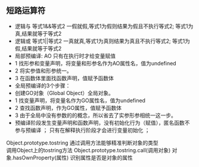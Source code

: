 ## 短路运算符   
* 逻辑与 等式1&&等式2    一假就假,等式1为假则结果为假且不执行等式2; 等式1为真,结果就等于等式2  
* 逻辑或 等式1||等式2    一真就真,等式1为真则结果为真且不执行等式2; 等式1为假,结果就等于等式2    
* 局部预编译: AO 只有在执行时才给变量赋值 
*   1 找形参和变量声明，将变量和形参名作为AO属性名，值为undefined
*   2 将实参值和形参统一。
*   3 在函数体里面找函数声明，值赋予函数体
* 全局预编译的3个步骤：
* 创建GO对象（Global Object）全局对象。
*    1 找变量声明，将变量名作为GO属性名，值为undefined
*    2 查找函数声明，作为GO属性，值赋予函数体
*    3 由于全局中没有参数的的概念，所以省去了实参形参相统一这一步。   
* 预编译阶段发生变量声明和函数声明，没有初始化行为（赋值），匿名函数不参与预编译 ；
  只有在解释执行阶段才会进行变量初始化 ；  

 Object.prototype.tostring    通过调用方法能够精准判断对象的类型   
 调用Object上的tostring方法    Object.prototype.tostring.call(调用对象)
 对象.hasOwnProperty(属性)   识别属性是否是对象的属性
